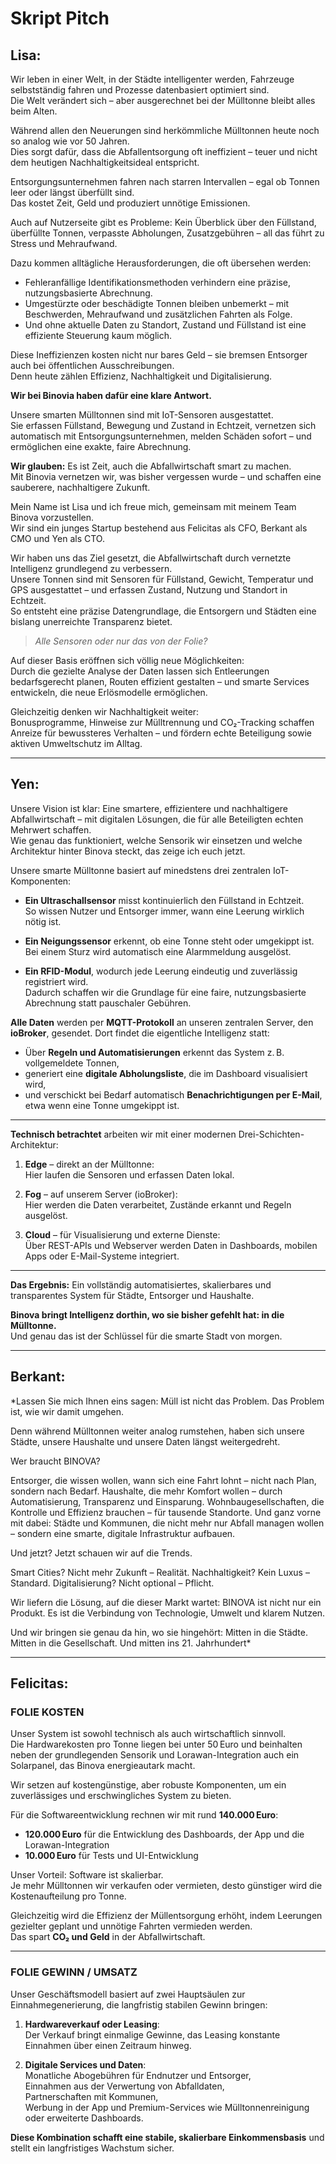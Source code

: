 # Skript Pitch

## Lisa:

Wir leben in einer Welt, in der Städte intelligenter werden, Fahrzeuge selbstständig fahren und Prozesse datenbasiert optimiert sind.  
Die Welt verändert sich – aber ausgerechnet bei der Mülltonne bleibt alles beim Alten.

Während allen den Neuerungen sind herkömmliche Mülltonnen heute noch so analog wie vor 50 Jahren.  
Dies sorgt dafür, dass die Abfallentsorgung oft ineffizient – teuer und nicht dem heutigen Nachhaltigkeitsideal entspricht.

Entsorgungsunternehmen fahren nach starren Intervallen – egal ob Tonnen leer oder längst überfüllt sind.  
Das kostet Zeit, Geld und produziert unnötige Emissionen.

Auch auf Nutzerseite gibt es Probleme: Kein Überblick über den Füllstand, überfüllte Tonnen, verpasste Abholungen, Zusatzgebühren – all das führt zu Stress und Mehraufwand.

Dazu kommen alltägliche Herausforderungen, die oft übersehen werden:

- Fehleranfällige Identifikationsmethoden verhindern eine präzise, nutzungsbasierte Abrechnung.
- Umgestürzte oder beschädigte Tonnen bleiben unbemerkt – mit Beschwerden, Mehraufwand und zusätzlichen Fahrten als Folge.
- Und ohne aktuelle Daten zu Standort, Zustand und Füllstand ist eine effiziente Steuerung kaum möglich.

Diese Ineffizienzen kosten nicht nur bares Geld – sie bremsen Entsorger auch bei öffentlichen Ausschreibungen.  
Denn heute zählen Effizienz, Nachhaltigkeit und Digitalisierung.

**Wir bei Binovia haben dafür eine klare Antwort.**

Unsere smarten Mülltonnen sind mit IoT-Sensoren ausgestattet.  
Sie erfassen Füllstand, Bewegung und Zustand in Echtzeit, vernetzen sich automatisch mit Entsorgungsunternehmen, melden Schäden sofort – und ermöglichen eine exakte, faire Abrechnung.

**Wir glauben:** Es ist Zeit, auch die Abfallwirtschaft smart zu machen.  
Mit Binovia vernetzen wir, was bisher vergessen wurde – und schaffen eine sauberere, nachhaltigere Zukunft.

Mein Name ist Lisa und ich freue mich, gemeinsam mit meinem Team Binova vorzustellen.  
Wir sind ein junges Startup bestehend aus Felicitas als CFO, Berkant als CMO und Yen als CTO.

Wir haben uns das Ziel gesetzt, die Abfallwirtschaft durch vernetzte Intelligenz grundlegend zu verbessern.  
Unsere Tonnen sind mit Sensoren für Füllstand, Gewicht, Temperatur und GPS ausgestattet – und erfassen Zustand, Nutzung und Standort in Echtzeit.  
So entsteht eine präzise Datengrundlage, die Entsorgern und Städten eine bislang unerreichte Transparenz bietet.

> *Alle Sensoren oder nur das von der Folie?*

Auf dieser Basis eröffnen sich völlig neue Möglichkeiten:  
Durch die gezielte Analyse der Daten lassen sich Entleerungen bedarfsgerecht planen, Routen effizient gestalten – und smarte Services entwickeln, die neue Erlösmodelle ermöglichen.

Gleichzeitig denken wir Nachhaltigkeit weiter:  
Bonusprogramme, Hinweise zur Mülltrennung und CO₂-Tracking schaffen Anreize für bewussteres Verhalten – und fördern echte Beteiligung sowie aktiven Umweltschutz im Alltag.

---

## Yen:

Unsere Vision ist klar: Eine smartere, effizientere und nachhaltigere Abfallwirtschaft – mit digitalen Lösungen, die für alle Beteiligten echten Mehrwert schaffen.  
Wie genau das funktioniert, welche Sensorik wir einsetzen und welche Architektur hinter Binova steckt, das zeige ich euch jetzt.

Unsere smarte Mülltonne basiert auf minedstens drei zentralen IoT-Komponenten:

- **Ein Ultraschallsensor** misst kontinuierlich den Füllstand in Echtzeit.  
  So wissen Nutzer und Entsorger immer, wann eine Leerung wirklich nötig ist.

- **Ein Neigungssensor** erkennt, ob eine Tonne steht oder umgekippt ist.  
  Bei einem Sturz wird automatisch eine Alarmmeldung ausgelöst.

- **Ein RFID-Modul**, wodurch jede Leerung eindeutig und zuverlässig registriert wird.   
  Dadurch schaffen wir die Grundlage für eine faire, nutzungsbasierte Abrechnung statt pauschaler Gebühren.

**Alle Daten** werden per **MQTT-Protokoll** an unseren zentralen Server, den **ioBroker**, gesendet. Dort findet die eigentliche Intelligenz statt:

- Über **Regeln und Automatisierungen** erkennt das System z. B. vollgemeldete Tonnen,
- generiert eine **digitale Abholungsliste**, die im Dashboard visualisiert wird,
- und verschickt bei Bedarf automatisch **Benachrichtigungen per E-Mail**, etwa wenn eine Tonne umgekippt ist.

---

**Technisch betrachtet** arbeiten wir mit einer modernen Drei-Schichten-Architektur:

1. **Edge** – direkt an der Mülltonne:  
   Hier laufen die Sensoren und erfassen Daten lokal.

2. **Fog** – auf unserem Server (ioBroker):  
   Hier werden die Daten verarbeitet, Zustände erkannt und Regeln ausgelöst.

3. **Cloud** – für Visualisierung und externe Dienste:  
   Über REST-APIs und Webserver werden Daten in Dashboards, mobilen Apps oder E-Mail-Systeme integriert.

---

**Das Ergebnis:** Ein vollständig automatisiertes, skalierbares und transparentes System für Städte, Entsorger und Haushalte.

**Binova bringt Intelligenz dorthin, wo sie bisher gefehlt hat: in die Mülltonne.**  
Und genau das ist der Schlüssel für die smarte Stadt von morgen.

---

## Berkant:

*Lassen Sie mich Ihnen eins sagen:
Müll ist nicht das Problem.
Das Problem ist, wie wir damit umgehen.

Denn während Mülltonnen weiter analog rumstehen,
haben sich unsere Städte, unsere Haushalte und unsere Daten längst weitergedreht.

Wer braucht BINOVA?

Entsorger, die wissen wollen, wann sich eine Fahrt lohnt – nicht nach Plan, sondern nach Bedarf.
Haushalte, die mehr Komfort wollen – durch Automatisierung, Transparenz und Einsparung.
Wohnbaugesellschaften, die Kontrolle und Effizienz brauchen – für tausende Standorte.
Und ganz vorne mit dabei: Städte und Kommunen,
die nicht mehr nur Abfall managen wollen – sondern eine smarte, digitale Infrastruktur aufbauen.

Und jetzt? Jetzt schauen wir auf die Trends.

Smart Cities? Nicht mehr Zukunft – Realität.
Nachhaltigkeit? Kein Luxus – Standard.
Digitalisierung? Nicht optional – Pflicht.

Wir liefern die Lösung, auf die dieser Markt wartet:
BINOVA ist nicht nur ein Produkt.
Es ist die Verbindung von Technologie, Umwelt und klarem Nutzen.

Und wir bringen sie genau da hin, wo sie hingehört:
Mitten in die Städte. Mitten in die Gesellschaft.
Und mitten ins 21. Jahrhundert*

---

## Felicitas:

### FOLIE KOSTEN

Unser System ist sowohl technisch als auch wirtschaftlich sinnvoll.  
Die Hardwarekosten pro Tonne liegen bei unter 50 Euro und beinhalten neben der grundlegenden Sensorik und Lorawan-Integration auch ein Solarpanel, das Binova energieautark macht.

Wir setzen auf kostengünstige, aber robuste Komponenten, um ein zuverlässiges und erschwingliches System zu bieten.

Für die Softwareentwicklung rechnen wir mit rund **140.000 Euro**:

- **120.000 Euro** für die Entwicklung des Dashboards, der App und die Lorawan-Integration  
- **10.000 Euro** für Tests und UI-Entwicklung  

Unser Vorteil: Software ist skalierbar.  
Je mehr Mülltonnen wir verkaufen oder vermieten, desto günstiger wird die Kostenaufteilung pro Tonne.

Gleichzeitig wird die Effizienz der Müllentsorgung erhöht, indem Leerungen gezielter geplant und unnötige Fahrten vermieden werden.  
Das spart **CO₂ und Geld** in der Abfallwirtschaft.

---

### FOLIE GEWINN / UMSATZ

Unser Geschäftsmodell basiert auf zwei Hauptsäulen zur Einnahmegenerierung, die langfristig stabilen Gewinn bringen:

1. **Hardwareverkauf oder Leasing**:  
   Der Verkauf bringt einmalige Gewinne, das Leasing konstante Einnahmen über einen Zeitraum hinweg.

2. **Digitale Services und Daten**:  
   Monatliche Abogebühren für Endnutzer und Entsorger,  
   Einnahmen aus der Verwertung von Abfalldaten,  
   Partnerschaften mit Kommunen,  
   Werbung in der App und Premium-Services wie Mülltonnenreinigung oder erweiterte Dashboards.

**Diese Kombination schafft eine stabile, skalierbare Einkommensbasis** und stellt ein langfristiges Wachstum sicher.
